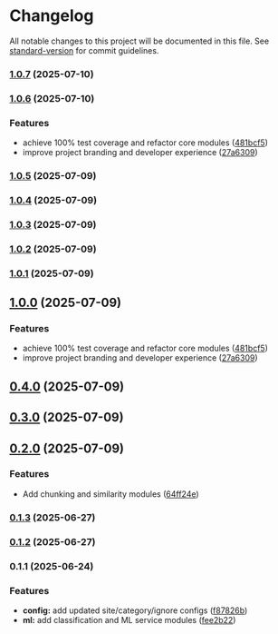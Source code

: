 # Changelog

All notable changes to this project will be documented in this file. See [standard-version](https://github.com/conventional-changelog/standard-version) for commit guidelines.

### [1.0.7](https://github.com/jasonnathan/llm-core/compare/v1.0.6...v1.0.7) (2025-07-10)

### [1.0.6](https://github.com/jasonnathan/llm-core/compare/v0.4.0...v1.0.6) (2025-07-10)


### Features

* achieve 100% test coverage and refactor core modules ([481bcf5](https://github.com/jasonnathan/llm-core/commit/481bcf5d74976e698749f7a7dc71598319d78aa6))
* improve project branding and developer experience ([27a6309](https://github.com/jasonnathan/llm-core/commit/27a63098ff23bac1f807ef8e35d8cfa841f4faab))

### [1.0.5](https://github.com/jasonnathan/llm-core/compare/v1.0.4...v1.0.5) (2025-07-09)

### [1.0.4](https://github.com/jasonnathan/llm-core/compare/v1.0.1...v1.0.4) (2025-07-09)

### [1.0.3](https://github.com/jasonnathan/llm-core/compare/v1.0.2...v1.0.3) (2025-07-09)

### [1.0.2](https://github.com/jasonnathan/llm-core/compare/v1.0.1...v1.0.2) (2025-07-09)

### [1.0.1](https://github.com/jasonnathan/llm-core/compare/v1.0.0...v1.0.1) (2025-07-09)

## [1.0.0](https://github.com/jasonnathan/llm-core/compare/v0.4.0...v1.0.0) (2025-07-09)


### Features

* achieve 100% test coverage and refactor core modules ([481bcf5](https://github.com/jasonnathan/llm-core/commit/481bcf5d74976e698749f7a7dc71598319d78aa6))
* improve project branding and developer experience ([27a6309](https://github.com/jasonnathan/llm-core/commit/27a63098ff23bac1f807ef8e35d8cfa841f4faab))

## [0.4.0](https://github.com/jasonnathan/llm-core/compare/v0.3.0...v0.4.0) (2025-07-09)

## [0.3.0](https://github.com/jasonnathan/llm-core/compare/v0.2.0...v0.3.0) (2025-07-09)

## [0.2.0](https://github.com/jasonnathan/llm-core/compare/v0.1.3...v0.2.0) (2025-07-09)


### Features

* Add chunking and similarity modules ([64ff24e](https://github.com/jasonnathan/llm-core/commit/64ff24eb2e0b88e8262fe593e3e31767f78da58a))

### [0.1.3](https://github.com/jasonnathan/llm-core/compare/v0.1.2...v0.1.3) (2025-06-27)

### [0.1.2](https://github.com/jasonnathan/llm-core/compare/v0.1.1...v0.1.2) (2025-06-27)

### 0.1.1 (2025-06-24)


### Features

* **config:** add updated site/category/ignore configs ([f87826b](https://github.com/jasonnathan/llm-core/commit/f87826b5622158d6d9d79e5f8129c7b662bcf2a9))
* **ml:** add classification and ML service modules ([fee2b22](https://github.com/jasonnathan/llm-core/commit/fee2b2225ce72feb4ffcbc319fc4c08c88eb6e33))
